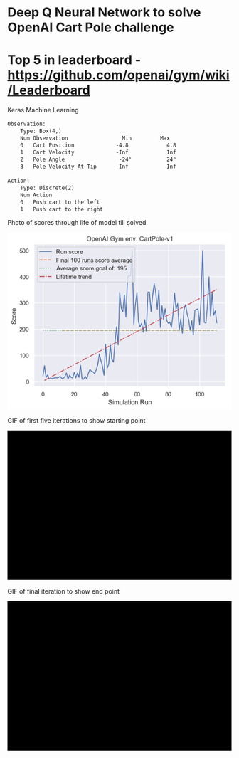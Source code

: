 # Deep Q Neural Network to solve OpenAI Cart Pole challenge


# Top 5 in leaderboard - https://github.com/openai/gym/wiki/Leaderboard

Keras Machine Learning

    Observation: 
        Type: Box(4,)
        Num	Observation                 Min         Max
        0	Cart Position             -4.8            4.8
        1	Cart Velocity             -Inf            Inf
        2	Pole Angle                 -24°           24°
        3	Pole Velocity At Tip      -Inf            Inf
        
    Action:
        Type: Discrete(2)
        Num	Action
        0	Push cart to the left
        1	Push cart to the right
        

Photo of scores through life of model till solved
<p align="center"><img src="outputs/scores.png" /></p>

GIF of first five iterations to show starting point
<p align="center"><img src="GIFs/FirstFiveIterations.gif" /></p>

GIF of final iteration to show end point
<p align="center"><img src="GIFs/RunningModelExample.gif" /></p>
